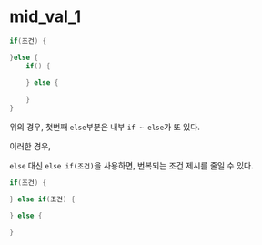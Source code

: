 # mid_val_1

```java
if(조건) {

}else {
	if() {
	
	} else {
	
	}
}
```

위의 경우, 첫번째 ``else``부분은 내부 ``if ~ else``가 또 있다.

이러한 경우,

``else`` 대신 ``else if(조건)``을 사용하면, 번복되는 조건 제시를 줄일 수 있다.

```java
if(조건) {

} else if(조건) {

} else {

}
```